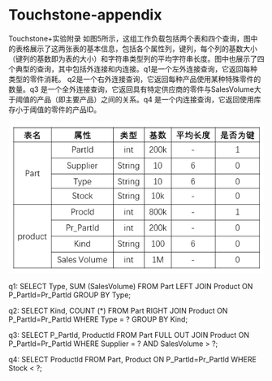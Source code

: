 # Touchstone-appendix
Touchstone+实验附录
如图5所示，这组工作负载包括两个表和四个查询，图中的表格展示了这两张表的基本信息，包括各个属性列，键列，每个列的基数大小（键列的基数即为表的大小）和字符串类型列的平均字符串长度。图中也展示了四个典型的查询，其中包括外连接和内连接。q1是一个左外连接查询，它返回每种类型的零件消耗。 q2是一个右外连接查询，它返回每种产品使用某种特殊零件的数量。q3 是一个全外连接查询，它返回具有特定供应商的零件与SalesVolume大于阈值的产品（即主要产品）之间的关系。q4 是一个内连接查询，它返回使用库存小于阈值的零件的产品ID。

![image](https://github.com/smartgood1/Touchstone-appendix/blob/main/%E5%AE%9E%E9%AA%8C%E8%B4%9F%E8%BD%BD.png)

q1: SELECT Type, SUM (SalesVolume) FROM Part LEFT JOIN Product ON P_Partld=Pr_Partld GROUP BY Type;

q2: SELECT Kind, COUNT (*) FROM Part RIGHT JOIN Product ON P_Partld=Pr_Partld WHERE Type = ? GROUP BY Kind;

q3: SELECT P_Partld, Productld FROM Part FULL OUT JOIN Product ON P_Partld=Pr_PartId WHERE Supplier = ? AND SalesVolume > ?;

q4: SELECT Productld FROM Part, Product ON P_Partld=Pr_Partld WHERE Stock < ?;

